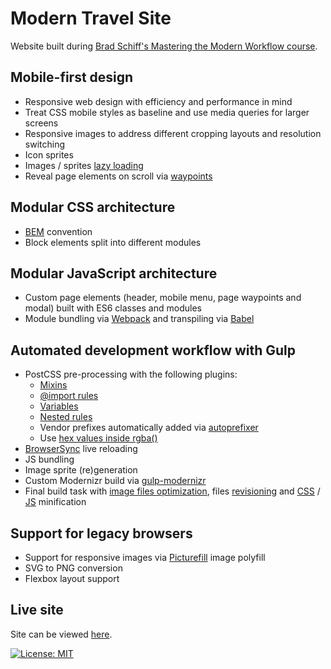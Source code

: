 # Modern Travel Site
Website built during [Brad Schiff's Mastering the Modern Workflow course](https://www.udemy.com/git-a-web-developer-job-mastering-the-modern-workflow/).

## Mobile-first design
* Responsive web design with efficiency and performance in mind
* Treat CSS mobile styles as baseline and use media queries for larger screens
* Responsive images to address different cropping layouts and resolution switching
* Icon sprites
* Images / sprites [lazy loading](https://github.com/aFarkas/lazysizes)
* Reveal page elements on scroll via [waypoints](https://github.com/imakewebthings/waypoints)

## Modular CSS architecture
* [BEM](http://getbem.com/introduction/) convention
* Block elements split into different modules

## Modular JavaScript architecture
* Custom page elements (header, mobile menu, page waypoints and modal) built with ES6 classes and modules
* Module bundling via [Webpack](https://github.com/webpack/webpack) and transpiling via [Babel](https://github.com/babel/babel-loader)

## Automated development workflow with Gulp
* PostCSS pre-processing with the following plugins:
  * [Mixins](https://github.com/postcss/postcss-mixins)
  * [@import rules](https://github.com/postcss/postcss-import)
  * [Variables](https://github.com/postcss/postcss-simple-vars)
  * [Nested rules](https://github.com/postcss/postcss-nested)
  * Vendor prefixes automatically added via [autoprefixer](https://github.com/postcss/autoprefixer)
  * Use [hex values inside rgba()](https://github.com/seaneking/postcss-hexrgba)
* [BrowserSync](https://github.com/Browsersync/browser-sync) live reloading
* JS bundling
* Image sprite (re)generation
* Custom Modernizr build via [gulp-modernizr](https://github.com/rejas/gulp-modernizr)
* Final build task with [image files optimization](https://github.com/sindresorhus/gulp-imagemin), files [revisioning](https://github.com/sindresorhus/gulp-rev) and [CSS](https://github.com/ben-eb/gulp-cssnano) / [JS](https://github.com/terinjokes/gulp-uglify) minification

## Support for legacy browsers
* Support for responsive images via [Picturefill](https://github.com/scottjehl/picturefill) image polyfill
* SVG to PNG conversion
* Flexbox layout support

## Live site
Site can be viewed [here](https://jbagio.github.io/modern-travel-site/).

[![License: MIT](https://img.shields.io/badge/License-MIT-yellow.svg)](./LICENSE.txt)
